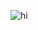 <!--
### Hi there 👋

**ronnaf/ronnaf** is a ✨ _special_ ✨ repository because its `README.md` (this file) appears on your GitHub profile.

Here are some ideas to get you started:

- 🔭 I’m currently working on ...
- 🌱 I’m currently learning ...
- 👯 I’m looking to collaborate on ...
- 🤔 I’m looking for help with ...
- 💬 Ask me about ...
- 📫 How to reach me: ...
- 😄 Pronouns: ...
- ⚡ Fun fact: ...
-->
![hi](https://user-images.githubusercontent.com/32459751/180337344-0eb9f511-06c2-4f15-a4f5-2a7c65a594d6.gif)

